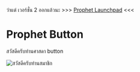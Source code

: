 ว่าแต่ เวอร์ชั่น 2 ออกแล้วนะ >>> [Prophet Launchpad](https://github.com/saltyAom/prophet-launchpad) <<<

# Prophet Button
สวัสดีครับท่านศาสดา button

![สวัสดีครับท่านสมาชิก](https://raw.githubusercontent.com/SaltyAom/prophet-button/master/public/img/prophet-button.jpg)
